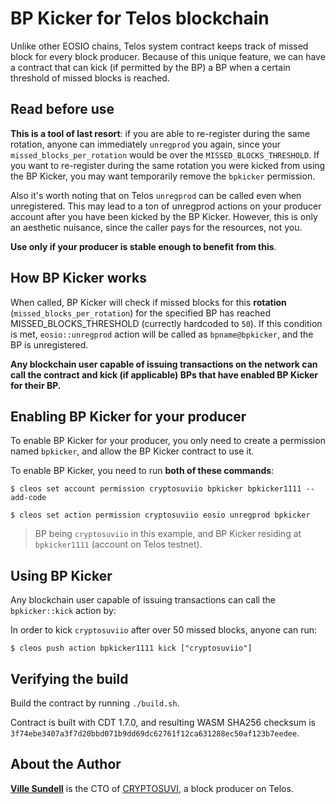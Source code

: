 # BP Kicker for Telos blockchain

Unlike other EOSIO chains, Telos system contract keeps track of missed block for every block producer.
Because of this unique feature, we can have a contract that can kick (if permitted by the BP) a BP when a certain threshold of missed blocks is reached.

## Read before use
**This is a tool of last resort**: if you are able to re-register during the same rotation, anyone can immediately `unregprod` you again, since your `missed_blocks_per_rotation` would be over the `MISSED_BLOCKS_THRESHOLD`. If you want to re-register during the same rotation you were kicked from using the BP Kicker, you may want temporarily remove the `bpkicker` permission.

Also it's worth noting that on Telos `unregprod` can be called even when unregistered. This may lead to a ton of unregprod actions on your producer account after you have been kicked by the BP Kicker. However, this is only an aesthetic nuisance, since the caller pays for the resources, not you.

**Use only if your producer is stable enough to benefit from this**.

## How BP Kicker works
When called, BP Kicker will check if missed blocks for this **rotation** (`missed_blocks_per_rotation`) for the specified BP has reached MISSED_BLOCKS_THRESHOLD (currectly hardcoded to `50`). If this condition is met, `eosio::unregprod` action will be called as `bpname@bpkicker`, and the BP is unregistered.

**Any blockchain user capable of issuing transactions on the network can call the contract and kick (if applicable) BPs that have enabled BP Kicker for their BP.**

## Enabling BP Kicker for your producer
To enable BP Kicker for your producer, you only need to create a permission named `bpkicker`, and allow the BP Kicker contract to use it.

To enable BP Kicker, you need to run **both of these commands**:

`$ cleos set account permission cryptosuviio bpkicker bpkicker1111 --add-code`

`$ cleos set action permission cryptosuviio eosio unregprod bpkicker`

> BP being `cryptosuviio` in this example, and BP Kicker residing at `bpkicker1111` (account on Telos testnet).

## Using BP Kicker
Any blockchain user capable of issuing transactions can call the `bpkicker::kick` action by:

In order to kick `cryptosuviio` after over 50 missed blocks, anyone can run:

`$ cleos push action bpkicker1111 kick ["cryptosuviio"]`

## Verifying the build
Build the contract by running `./build.sh`.

Contract is built with CDT 1.7.0, and resulting WASM SHA256 checksum is `3f74ebe3407a3f7d20bbd071b9dd69dc62761f12ca631288ec50af123b7eedee`.

## About the Author
**[Ville Sundell](https://www.linkedin.com/in/villesundell)** is the CTO of [CRYPTOSUVI](https://www.cryptosuvi.io/), a block producer on Telos.
